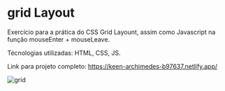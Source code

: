 # grid Layout 

Exercício para a prática do CSS Grid Layount, assim como Javascript na função mouseEnter + mouseLeave.

Técnologias utilizadas: HTML, CSS, JS. 

Link para projeto completo: 
https://keen-archimedes-b97637.netlify.app/


![grid](https://user-images.githubusercontent.com/94414829/165056594-4656ceeb-f04b-4eae-a498-5aa51bba1d74.svg)


